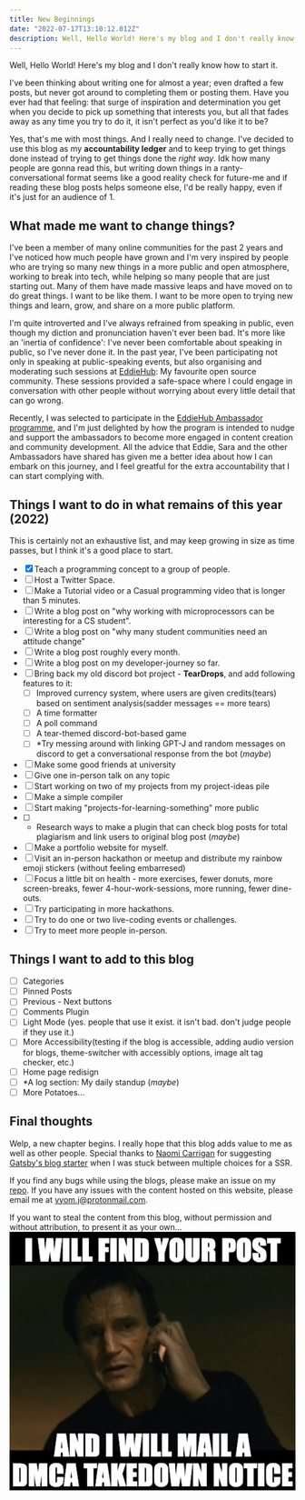 ```yaml
---
title: New Beginnings
date: "2022-07-17T13:10:12.012Z"
description: Well, Hello World! Here's my blog and I don't really know how to start.
---
```


Well, Hello World! Here's my blog and I don't really know how to start it.

I've been thinking about writing one for almost a year; even drafted a few posts, but never got around to completing them or posting them.
Have you ever had that feeling: that surge of inspiration and determination you get when you decide to pick up something that interests you, but all that fades away as any time you try to do it, it isn't perfect as you'd like it to be?

Yes, that's me with most things. And I really need to change. I've decided to use this blog as my **accountability ledger** and to keep trying to get things done instead of trying to get things done the _right way_. Idk how many people are gonna read this, but writing down things in a ranty-conversational format seems like a good reality check for future-me and if reading these blog posts helps someone else, I'd be really happy, even if it's just for an audience of 1.

## What made me want to change things?

I've been a member of many online communities for the past 2 years and I've noticed how much people have grown and I'm very inspired by people who are trying so many new things in a more public and open atmosphere, working to break into tech, while helping so many people that are just starting out. Many of them have made massive leaps and have moved on to do great things. I want to be like them. I want to be more open to trying new things and learn, grow, and share on a more public platform.

I'm quite introverted and I've always refrained from speaking in public, even though my diction and pronunciation haven't ever been bad. It's more like an 'inertia of confidence': I've never been comfortable about speaking in public, so I've never done it. In the past year, I've been participating not only in speaking at public-speaking events, but also organising and moderating such sessions at [EddieHub](https://www.eddiehub.org/): My favourite open source community. These sessions provided a safe-space where I could engage in conversation with other people without worrying about every little detail that can go wrong.

Recently, I was selected to participate in the [EddieHub Ambassador programme](https://www.eddiehub.org/ambassador-program), and I'm just delighted by how the program is intended to nudge and support the ambassadors to become more engaged in content creation and community development. All the advice that Eddie, Sara and the other Ambassadors have shared has given me a better idea about how I can embark on this journey, and I feel greatful for the extra accountability that I can start complying with.

## Things I want to do in what remains of this year (2022)

This is certainly not an exhaustive list, and may keep growing in size as time passes, but I think it's a good place to start.

- [x] Teach a programming concept to a group of people.
- [ ] Host a Twitter Space.
- [ ] Make a Tutorial video or a Casual programming video that is longer than 5 minutes.
- [ ] Write a blog post on "why working with microprocessors can be interesting for a CS student".
- [ ] Write a blog post on "why many student communities need an attitude change"
- [ ] Write a blog post roughly every month.
- [ ] Write a blog post on my developer-journey so far.
- [ ] Bring back my old discord bot project - **TearDrops**, and add following features to it:
  - [ ] Improved currency system, where users are given credits(tears) based on sentiment analysis(sadder messages == more tears)
  - [ ] A time formatter
  - [ ] A poll command
  - [ ] A tear-themed discord-bot-based game
  - [ ] *Try messing around with linking GPT-J and random messages on discord to get a conversational response from the bot (_maybe_)
- [ ] Make some good friends at university
- [ ] Give one in-person talk on any topic
- [ ] Start working on two of my projects from my project-ideas pile
- [ ] Make a simple compiler
- [ ] Start making "projects-for-learning-something" more public
- [ ] * Research ways to make a plugin that can check blog posts for total plagiarism and link users to original blog post (_maybe_)
- [ ] Make a portfolio website for myself.
- [ ] Visit an in-person hackathon or meetup and distribute my rainbow emoji stickers (without feeling embarresed)
- [ ] Focus a little bit on health - more exercises, fewer donuts, more screen-breaks, fewer 4-hour-work-sessions, more running, fewer dine-outs.
- [ ] Try participating in more hackathons.
- [ ] Try to do one or two live-coding events or challenges.
- [ ] Try to meet more people in-person.

## Things I want to add to this blog

- [ ] Categories
- [ ] Pinned Posts
- [ ] Previous - Next buttons
- [ ] Comments Plugin
- [ ] Light Mode (yes. people that use it exist. it isn't bad. don't judge people if they use it.)
- [ ] More Accessibility(testing if the blog is accessible, adding audio version for blogs, theme-switcher with accessibly options, image alt tag checker, etc.)
- [ ] Home page redisign
- [ ] *A log section: My daily standup (_maybe_)
- [ ] More Potatoes...

## Final thoughts

Welp, a new chapter begins. I really hope that this blog adds value to me as well as other people. Special thanks to [Naomi Carrigan](https://www.naomi.lgbt/) for suggesting [Gatsby's blog starter](https://www.gatsbyjs.com/starters/gatsbyjs/gatsby-starter-blog/) when I was stuck between multiple choices for a SSR.

If you find any bugs while using the blogs, please make an issue on my [repo](https://github.com/Vyvy-vi/blog). If you have any issues with the content hosted on this website, please email me at [vyom.j@protonmail.com](mailto:vyom.j@protonmail.com).

If you want to steal the content from this blog, without permission and without attribution, to present it as your own...
![Liam Neeson from Taken saying I will find your post and I will mail a DMCA Takedown Notice](./i-will-find-you-and-dmca-you.png)
